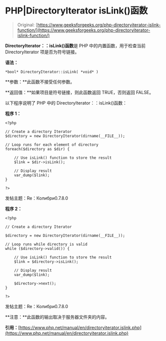 # PHP|DirectoryIterator isLink()函数

> Original: [https://www.geeksforgeeks.org/php-directoryiterator-islink-function/](https://www.geeksforgeeks.org/php-directoryiterator-islink-function/)

**DirectoryIterator：：isLink()函数**是 PHP 中的内置函数，用于检查当前 DirectoryIterator 项是否为符号链接。

**语法：**

```
*bool* DirectoryIterator::isLink( *void* )
```

**参数：**此函数不接受任何参数。

**返回值：**如果项目是符号链接，则此函数返回 TRUE，否则返回 FALSE。

以下程序说明了 PHP 中的 DirectoryIterator：：isLink()函数：

**程序 1：**

```
<?php

// Create a directory Iterator
$directory = new DirectoryIterator(dirname(__FILE__));

// Loop runs for each element of directory
foreach($directory as $dir) {

    // Use isLink() function to store the result
    $link = $dir->isLink();

    // Display result
    var_dump($link);
}

?>
```

发帖主题：Re：Колибри0.7.8.0

**程序 2：**

```
<?php

// Create a directory Iterator

$directory = new DirectoryIterator(dirname(__FILE__));

// Loop runs while directory is valid
while ($directory->valid()) {

    // Use isLink() function to store the result
    $link = $directory->isLink();

    // Display result
    var_dump($link);

    $directory->next();
}

?>
```

发帖主题：Re：Колибри0.7.8.0

**注意：**此函数的输出取决于服务器文件夹的内容。

**引用：**[https://www.php.net/manual/en/directoryiterator.islink.php](https://www.php.net/manual/en/directoryiterator.islink.php)